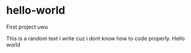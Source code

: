 # hello-world
First project uwu

This is a random text i write cuz i dont know how to code properly.
Hello world 

